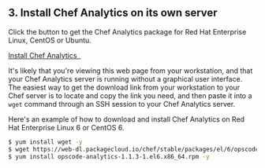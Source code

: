 ## 3. Install Chef Analytics on its own server

Click the button to get the Chef Analytics package for Red Hat Enterprise Linux, CentOS or Ubuntu.

<a class='accent-button radius' href='https://downloads.chef.io/analytics/' target='_blank'>Install Chef Analytics&nbsp;&nbsp;<i class='fa fa-external-link'></i></a>

It's likely that you're viewing this web page from your workstation, and that your Chef Analytics server is running without a  graphical user interface. The easiest way to get the download link from your workstation to your Chef server is to locate and copy the link you need, and then paste it into a `wget` command through an SSH session to your Chef Analytics server.

Here's an example of how to download and install Chef Analytics on Red Hat Enterprise Linux 6 or CentOS 6.

```bash
$ yum install wget -y
$ wget https://web-dl.packagecloud.io/chef/stable/packages/el/6/opscode-analytics-1.1.3-1.el6.x86_64.rpm
$ yum install opscode-analytics-1.1.3-1.el6.x86_64.rpm -y
```
